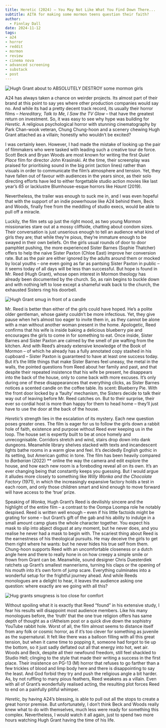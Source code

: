 ```yaml
---
title: Heretic (2024) – You May Not Like What You Find Down There...
subtitle: AITA for making some mormon teens question their faith?
author:
  - Finnlay Dall
date: 2024-11-12
tags: 
- a24
- horror
- reddit
- mormon
- review
- cinema nova
- advanced screening
- substack
- post
---
```

![Hugh Grant about to ABSOLUTELY DESTROY some mormon girls](https://image.tmdb.org/t/p/original/tmvbyMIv56hc03Mtgusj2koFWKj.jpg)

A24 has always taken a chance on weirder projects. Its almost part of their brand at this point to say yes where other production companies would say no. And while its had a pretty decent track record, its usually their horror films – *Hereditary, Talk to Me, I Saw the TV Glow* – that have the greatest return on investment. So, it was easy to see why hype was building for *Heretic.* A religious psychological horror with stunning cinematography by Park Chan-wook veteran, Chung Chung-hoon and a scenery chewing Hugh Grant attached as a villain; honestly who wouldn’t be excited?

I was certainly keen. However, I had made the mistake of looking up the pair of filmmakers who were tasked with leading such a creative tour de force. Scott Beck and Bryan Woods are most known for writing the first *Quiet Place* film for director John Krasinski. At the time, their screenplay was praised for prioritising sound in the big print (action lines) rather than visuals in order to communicate the film’s atmosphere and tension. Yet, they have fallen out of favour with audiences in the years since, as their solo directing efforts have led to either forgettable studio action movies like last year’s *65* or lacklustre Blumhouse-esque horrors like *Haunt* (2019).

Nevertheless, the trailer was enough to suck me in, and I was even hopeful that with the support of an indie powerhouse like A24 behind them, Beck and Woods, finally free from the meddling of studio execs, would be able to pull off a miracle.

Luckily, the film sets up just the right mood, as two young Mormon missionaries stare out at a mossy cliffside, chatting about condom sizes. Their conversation is just unserious enough to tell an audience what kind of girls they are; that while they’re pious, they’re immature enough to be swayed in their own beliefs. On the girls usual rounds of door to door pamphlet pushing, the more experienced Sister Barnes (Sophie Thatcher) offers to help the naive Sister Paxton (Chloe East) improve her conversion rate. But as the pair are either ignored by the adults around them or mocked by local youths – one even going as far as pantsing Sister Paxton in public – it seems today of all days will be less than successful. But hope is found in Mr. Reed (Hugh Grant), whose open interest in Mormon theology has already been documented by the church. So, as rain begins to buckle down and with nothing left to lose except a shameful walk back to the church, the exhausted Sisters ring his doorbell.

![Hugh Grant smug in front of a candle](https://image.tmdb.org/t/p/original/ou0IOkJKeCrFGd9most5RoHn60h.jpg)

Mr. Reed is better than either of the girls could have hoped. He’s a polite older gentleman, whose gaiety couldn’t be more infectious. Yet, they give pause when he’s almost too eager to invite them in, as they cannot be alone with a man without another woman present in the home. Apologetic, Reed confirms that his wife is inside baking a delicious blueberry pie and encourages the girls to come in for something to eat. Once inside, Sister Barnes and Sister Paxton are calmed by the smell of pie wafting from the kitchen. And with Reed’s already extensive knowledge of the Book of Mormon – of which he already has a fully annotated copy stashed in his cupboard – Sister Paxton is guaranteed to have at least one success today. But it’s the little things that make Sister Barnes feel uneasy, the metal in the walls, the pointed questions from Reed about her family and past, and that despite their repeated insistence that his wife be present, he disappears into the back of the house, only to come back with more excuses. It’s only during one of these disappearances that everything clicks, as Sister Barnes notices a scented candle on the coffee table. Its scent: Blueberry Pie. With the front door locked by a ‘faulty’ mechanism, the Sisters decide to talk their way out of leaving before Mr. Reed catches on. But to their surprise, their ever so cordial host is more than happy for them to head home – they’ll just have to use the door at the back of the house.

 *Heretic’s* strength lies in the escalation of its mystery. Each new question poses greater ones. The film is eager for us to follow the girls down a rabbit hole of faith, existence and purpose without Reed ever keeping us in the loop. The house set is expertly built to be at once homely and unrecognisable. Corridors stretch and wind, stairs drop down into dank dungeons. Meanwhile library shelves stacked with texts and incandescent lights bathe rooms in a warm glow and feel. It’s decidedly English gothic in its setting, but American gothic in tone. The film has been heavily compared to *Barbarian* (2022) ** online the way the camera and edit explore the house, and how each new room is a foreboding reveal all on its own. It’s an ever changing being that constantly keeps you guessing. But I would argue it alludes more closely to something like *Willy Wonka and the Chocolate Factory* (1971), in which the increasingly expansive factory holds a test in each room, and only those children smart and kind enough to move forward will have access to the ‘true’ prize.

Speaking of *Wonka,* Hugh Grant’s Reed is devilishly sincere and the highlight of the entire film – a contrast to the Oompa Loompa role he notably despised. Reed is written well enough – even if his little factoids might be grating for some – but Grant’s gift of the gab and his ability to indulge in a small amount camp glues the whole character together. You expect his mask to slip into abject disgust at any moment, but he never does, and you realise he never had a mask to begin with. The scariest thing about Reed is the earnestness of his theological pursuits. He may deceive the girls to get them right where he wants: but he never hides his true self from them. Chung-hoon supports Reed with an uncomfortable closeness or a dutch angle here and there to really hone in on how creepy a simple smile or frown from Grant can be. Meanwhile, sound designer Chris Duesterdiek ratchets up Grant’s smallest mannerisms, turning his claps or the opening of his mouth into it’s own form of jump scare. Everything culminates into a wonderful setup for the frightful journey ahead. And while Reeds monologues are a delight to hear, it leaves the audience asking one question: where exactly are we going with all this?

![Hug grants smugness is too close for comfort](https://image.tmdb.org/t/p/original/as3Fo1b3o5zt09xI3y6Gx6aZ2Hz.jpg)

Without spoiling what it is exactly that Reed “found” in his extensive study, I fear his results will disappoint most audience members. Like his many monologues before, the ‘truth’ that the one true religion offers has same depth of thought as a r/Atheism post or a quick dive down the sophistry YouTube rabbit hole. Worst of all, the film almost seems to distance itself from any folk or cosmic horror, as if it’s too clever for something as juvenile as the supernatural. It felt like there was a balloon filling with all this great tension, but when it came time to popping it, someone had forgot to tie up the bottom, so it just sadly deflated out all that energy into hot, wet air. Woods and Beck, despite all their newfound freedom, still feel shackled to Studio Hell; clinging to the style that made their writing a success in the first place. Their insistence on PG-13 (M) horror that refuses to go farther than a few trickles of blood and limp body here and there is disappointing to say the least. And God forbid they try and push the religious angle a bit harder. As, by not ruffling to many pious feathers, Reed weakens as a villain. Even with all of Grant’s wonderfully realised acting, the resulting plot forces Reed to end on a painfully pitiful whimper.

 *Heretic,* by having A24’s blessing, is able to pull out all the stops to create a great horror premise. But unfortunately, I don’t think Beck and Woods really knew what to do with themselves, much less were ready for something this complex. Nevertheless, I would watch it all again, just to spend two more hours watching Hugh Grant having the time of his life.
